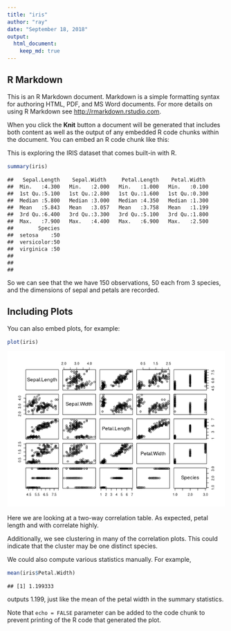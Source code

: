 ```yaml
---
title: "iris"
author: "ray"
date: "September 18, 2018"
output: 
  html_document:
    keep_md: true
---
```




## R Markdown

This is an R Markdown document. Markdown is a simple formatting syntax for authoring HTML, PDF, and MS Word documents. For more details on using R Markdown see <http://rmarkdown.rstudio.com>.

When you click the **Knit** button a document will be generated that includes both content as well as the output of any embedded R code chunks within the document. You can embed an R code chunk like this:

This is exploring the IRIS dataset that comes built-in with R. 

```r
summary(iris)
```

```
##   Sepal.Length    Sepal.Width     Petal.Length    Petal.Width   
##  Min.   :4.300   Min.   :2.000   Min.   :1.000   Min.   :0.100  
##  1st Qu.:5.100   1st Qu.:2.800   1st Qu.:1.600   1st Qu.:0.300  
##  Median :5.800   Median :3.000   Median :4.350   Median :1.300  
##  Mean   :5.843   Mean   :3.057   Mean   :3.758   Mean   :1.199  
##  3rd Qu.:6.400   3rd Qu.:3.300   3rd Qu.:5.100   3rd Qu.:1.800  
##  Max.   :7.900   Max.   :4.400   Max.   :6.900   Max.   :2.500  
##        Species  
##  setosa    :50  
##  versicolor:50  
##  virginica :50  
##                 
##                 
## 
```

So we can see that the we have 150 observations, 50 each from 3 species, and the dimensions of sepal and petals are recorded. 

## Including Plots

You can also embed plots, for example:


```r
plot(iris)
```

![](iris_files/figure-html/pressure-1.png)<!-- -->

Here we are looking at a two-way correlation table. As expected, petal length and with correlate highly. 

Additionally, we see clustering in many of the correlation plots. This could indicate that the cluster may be one distinct species. 

We could also compute various statistics manually. For example, 

```r
mean(iris$Petal.Width)
```

```
## [1] 1.199333
```
outputs 1.199, just like the mean of the petal width in the summary statistics. 

Note that `echo = FALSE` parameter can be added to the code chunk to prevent printing of the R code that generated the plot.
